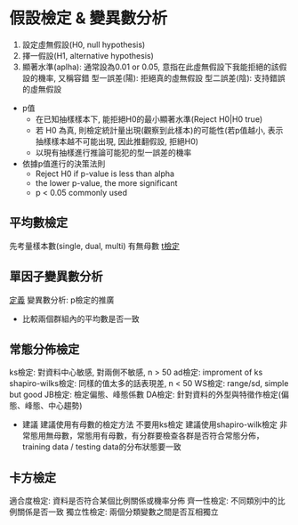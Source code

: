 # 假設檢定 & 變異數分析

1. 設定虛無假設(H0, null hypothesis)
2. 擇一假設(H1, alternative hypothesis)
3. 顯著水準(aplha): 通常設為0.01 or 0.05, 意指在此虛無假設下我能拒絕的該假設的機率, 又稱容錯
型一誤差(陽): 拒絕真的虛無假設
型二誤差(陰): 支持錯誤的虛無假設
* p值
  * 在已知抽樣樣本下, 能拒絕H0的最小顯著水準(Reject H0|H0 true)
  * 若 H0 為真, 則檢定統計量出現(觀察到此樣本)的可能性(若p值越小, 表示抽樣樣本越不可能出現, 因此推翻假設, 拒絕H0)
  * 以現有抽樣進行推論可能犯的型一誤差的機率
* 依據p值進行的決策法則
  * Reject H0 if  p-value is less than alpha
  * the lower p-value, the more significant
  * p < 0.05 commonly used
## 平均數檢定
先考量樣本數(single, dual, multi)
有無母數
[t檢定](https://www.yongxi-stat.com/independent-sample-t-test/)
## 單因子變異數分析
[定義](https://www.yongxi-stat.com/one-way-anova-indenpedent/)
變異數分析: p檢定的推廣
* 比較兩個群組內的平均數是否一致
## 常態分佈檢定
ks檢定: 對資料中心敏感, 對兩側不敏感, n > 50
ad檢定: improment of ks
shapiro-wilks檢定: 同樣的值太多的話表現差, n < 50
WS檢定: range/sd, simple but good
JB檢定: 檢定偏態、峰態係數
DA檢定: 針對資料的外型與特徵作檢定(偏態、峰態、中心趨勢)
* 建議
建議使用有母數的檢定方法
不要用ks檢定
建議使用shapiro-wilk檢定
非常態用無母數，常態用有母數，有分群要檢查各群是否符合常態分佈，training data / testing data的分布狀態要一致
## 卡方檢定
適合度檢定: 資料是否符合某個比例關係或機率分佈
齊一性檢定: 不同類別中的比例關係是否一致
獨立性檢定: 兩個分類變數之間是否互相獨立
